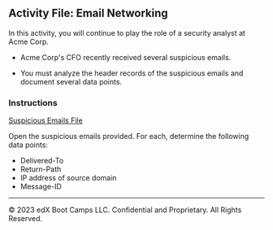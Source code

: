 ## Activity File: Email Networking

In this activity, you will continue to play the role of a security analyst at Acme Corp.

- Acme Corp's CFO recently received several suspicious emails.

- You must analyze the header records of the suspicious emails and document several data points.

### Instructions

[Suspicious Emails File](../../../Resources/emails.pdf)

   
Open the suspicious emails provided. For each, determine the following data points:

  - Delivered-To
  - Return-Path
  - IP address of source domain
  - Message-ID

---
© 2023 edX Boot Camps LLC. Confidential and Proprietary. All Rights Reserved.